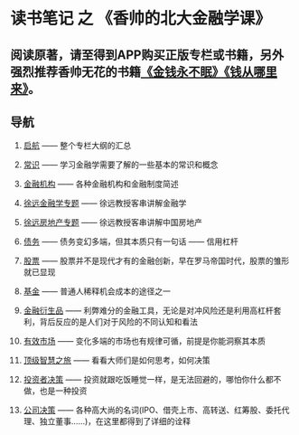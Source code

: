 # 读书笔记 之 《香帅的北大金融学课》

## 阅读原著，请至得到APP购买正版专栏或书籍，另外强烈推荐香帅无花的书籍[《金钱永不眠》《钱从哪里来》](https://item.jd.com/12780704.html)。

## 导航
1. [启航](/启航.md) —— 整个专栏大纲的汇总

2. [常识](/常识.md) —— 学习金融学需要了解的一些基本的常识和概念

3. [金融机构](/金融机构.md) —— 各种金融机构和金融制度简述

4. [徐远金融学专题](/徐远金融学专题.md) —— 徐远教授客串讲解金融学

5. [徐远房地产专题](/徐远房地产专题.md) —— 徐远教授客串讲解中国房地产

6. [债务](/债务.md) —— 债务变幻多端，但其本质只有一句话 —— 信用杠杆

7. [股票](/股票.md) —— 股票并不是现代才有的金融创新，早在罗马帝国时代，股票的雏形就已显现

8. [基金](/基金.md) —— 普通人稀释机会成本的途径之一

9. [金融衍生品](/金融衍生品.md) —— 利弊难分的金融工具，无论是对冲风险还是利用高杠杆套利，背后反应的是人们对于风险的不同认知和看法

10. [有效市场](/有效市场.md) —— 变化多端的市场也有规律可循，前提是你能洞察其本质

11. [顶级智慧之旅](/顶级智慧之旅.md) —— 看看大师们是如何思考，如何决策

12. [投资者决策](/投资者决策.md) —— 投资就跟吃饭睡觉一样，是无法回避的，哪怕你什么都不做，也是一种投资

13. [公司决策](/公司决策.md) —— 各种高大尚的名词(IPO、借壳上市、高转送、红筹股、委托代理、独立董事……)，在这里都得到了详细的诠释